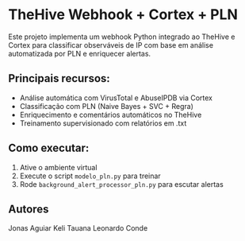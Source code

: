 # TheHive Webhook + Cortex + PLN

Este projeto implementa um webhook Python integrado ao TheHive e Cortex para classificar observáveis de IP com base em análise automatizada por PLN e enriquecer alertas.

## Principais recursos:
- Análise automática com VirusTotal e AbuseIPDB via Cortex
- Classificação com PLN (Naive Bayes + SVC + Regra)
- Enriquecimento e comentários automáticos no TheHive
- Treinamento supervisionado com relatórios em .txt

## Como executar:
1. Ative o ambiente virtual
2. Execute o script `modelo_pln.py` para treinar
3. Rode `background_alert_processor_pln.py` para escutar alertas

## Autores
Jonas Aguiar
Keli Tauana
Leonardo Conde
